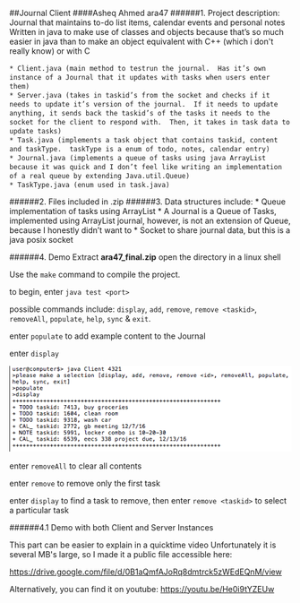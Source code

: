 ##Journal Client
####Asheq Ahmed ara47
######1. Project description:
Journal that maintains to-do list items, calendar events and personal notes
Written in java to make use of classes and objects because that’s so much easier in java than to make an object equivalent with C++ (which i don't really know) or with C

	* Client.java (main method to testrun the journal.  Has it’s own instance of a Journal that it updates with tasks when users enter them)
	* Server.java (takes in taskid’s from the socket and checks if it needs to update it’s version of the journal.  If it needs to update anything, it sends back the taskid’s of the tasks it needs to the socket for the client to respond with.  Then, it takes in task data to update tasks)
	* Task.java (implements a task object that contains taskid, content and taskType.  taskType is a enum of todo, notes, calendar entry)
	* Journal.java (implements a queue of tasks using java ArrayList because it was quick and I don’t feel like writing an implementation of a real queue by extending Java.util.Queue)
	* TaskType.java (enum used in task.java)
	

######2. Files included in .zip
######3. Data structures include:
	* Queue implementation of tasks using ArrayList
	* A Journal is a Queue of Tasks, implemented using ArrayList
	  journal, however, is not an extension of Queue, because I honestly didn’t want to
	* Socket to share journal data, but this is a java posix socket

######4. Demo
Extract **ara47_final.zip**
open the directory in a linux shell

Use the `make` command to compile the project.

to begin, enter `java test <port>` 

possible commands include: `display`, `add`, `remove`, `remove <taskid>`, `removeAll`, `populate`, `help`, `sync` & `exit`.

enter `populate` to add example content to the Journal

enter `display`

![demo1](a2.jpg "example1")

enter `removeAll` to clear all contents

enter `remove` to remove only the first task

enter `display` to find a task to remove, then enter `remove <taskid>` to select a particular task

######4.1 Demo with both Client and Server Instances

This part can be easier to explain in a quicktime video
Unfortunately it is several MB's large, so I made it a public file accessible here:

https://drive.google.com/file/d/0B1aQmfAJoRq8dmtrck5zWEdEQnM/view

Alternatively, you can find it on youtube:
https://youtu.be/He0i9tYZEUw


